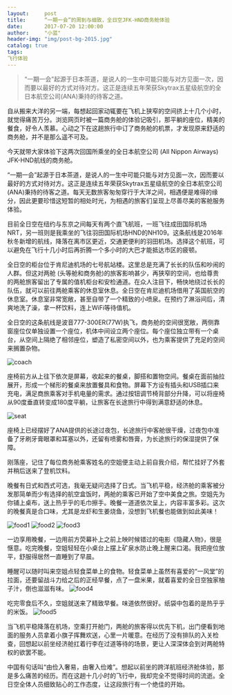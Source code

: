 ```yaml
---
layout:     post
title:      “一期一会”的周到与细致，全日空JFK-HND商务舱体验
date:       2017-07-20 12:00:00
author:     "小蓝"
header-img: "img/post-bg-2015.jpg"
catalog: true
tags:
飞行体验
---
```


> “一期一会”起源于日本茶道，是说人的一生中可能只能与对方见面一次，因而要以最好的方式对待对方。这正是连续五年荣获Skytrax五星级航空的全日本航空公司(ANA)秉持的待客之道。





自从搬来大洋的另一端，每想起回家动辄要在飞机上狭窄的空间挤上十几个小时，就觉得痛苦万分。浏览网页时被一篇商务舱的体验记吸引，那平躺的座位，精美的餐食，好令人羡慕。心动之下在这趟旅行中订了商务舱的机票，才发现原来舒适的商务舱，并不是那么遥不可及。

今天就带大家体验下这两次回国所乘坐的全日本航空公司 (All Nippon Airways) JFK-HND航线的商务舱。

“一期一会”起源于日本茶道，是说人的一生中可能只能与对方见面一次，因而要以最好的方式对待对方。这正是连续五年荣获Skytrax五星级航空的全日本航空公司(ANA)秉持的待客之道。每天无数旅客匆匆穿行于大洋之间，相遇便是难得的缘分，因此更要珍惜这短暂的相处时光，为相遇的旅客们呈现上尽善尽美的客舱服务体验。

目前全日空在纽约与东京之间每天有两个直飞航班，一班飞往成田国际机场NRT，另一班则是我乘坐的飞往羽田国际机场HND的NH109。这条航线是2016年秋冬新增的航线，降落在离市区更近，交通更便利的羽田机场。选择这个航班，可以避免在飞行十几小时后再折腾一个多小时的大巴才能抵达市区的疲顿。

全日空的柜台位于肯尼迪机场的七号航站楼。这里总是充满了长长的队伍和吵闹的人群。但这对两舱 (头等舱和商务舱)的旅客影响甚少，再狭窄的空间，也给尊贵的两舱旅客留出了专属的值机柜台和安检通道。在众人注目下，畅快地绕过长长的队伍，就可以前往两舱乘客的休息室休息。全日空在肯尼迪机场借用了英国航空的休息室。休息室非常宽敞，甚至自带了一个精致的小喷泉。在预约了淋浴间后，清爽地洗了澡，拿一杯饮料，连上WiFi等待值机。

全日空的这条航线是波音777-300ER(77W)执飞，商务舱的空间很宽敞，两侧靠窗座位仅单独设置一个座位，机体中间设立两个座位。每个座位独立带有一个桌台，从空间上隔绝了相邻座位，塑造了私密空间以外，也为乘客提供了充足的空间来搁置杂物。

![coach](http://mmbiz.qpic.cn/mmbiz_jpg/Esn54hx91eoO7EPM4zibV4J7p0Eeu8mUs5n00eZYwLEG0zpqStLqwNRLP2Whn4LeEvLmCL5yuTV2zLdjeteT6XA/640?wx_fmt=jpeg&tp=webp&wxfrom=5&wx_lazy=1)

 座椅前方从上往下依次是屏幕，收起来的餐桌，脚搭和置物空间。餐桌在面前抽拉展开，形成一个梯形的餐桌来放置餐具和食物。屏幕下方设有插头和USB插口来充电，满足商旅乘客对手机电量的需求。通过按钮调节椅背部分升降，可以将座椅从90度垂直转变成180度平躺，让旅客在长途旅行中得到满意舒适的休息。

![seat](http://mmbiz.qpic.cn/mmbiz_jpg/Esn54hx91eoO7EPM4zibV4J7p0Eeu8mUsib6PsjGthy4k1uDzRophdxkZBKWPJHV4XuEHYaIHcVGCiclAuGkddCnA/640?wx_fmt=jpeg&tp=webp&wxfrom=5&wx_lazy=1)


座椅上已经摆好了ANA提供的长途过夜包，长途旅行中客舱很干燥，过夜包中准备了牙刷牙膏眼罩和耳塞以外，还留有喷雾和唇膏，为长途旅行的保湿提供了保障。

刚落座，记住了每位商务舱乘客姓名的空姐便主动上前自我介绍，帮忙挂好了外套并稍后送来了登机饮料。

 晚餐有日式和西式可选，我毫无疑问选择了日式。当飞机平稳，经济舱的乘客被分发那简单而少有选择的航空盒饭时，两舱的乘客已开始了空中美食之旅。空姐先为你铺上桌布，送上热乎乎的毛巾擦手。晚餐一道道依次呈上，内容丰富多彩。这次的晚餐真是合口味，尤其是龙虾和生姜烧鱼，没想到飞机餐也能做到如此美味！

![food1](http://mmbiz.qpic.cn/mmbiz_jpg/Esn54hx91eoO7EPM4zibV4J7p0Eeu8mUsXmSOytPaX0LJyh9fb5hyFasQFTsJynLQiahI0sgIJ6QWNDAXTkeKWUA/640?wx_fmt=jpeg&tp=webp&wxfrom=5&wx_lazy=1)
![food2](http://mmbiz.qpic.cn/mmbiz_jpg/Esn54hx91eoO7EPM4zibV4J7p0Eeu8mUs6UPoUpcP24ohxib6qnB0h9iabnpqYfHwDJghntRmeDicX9icfUVY2KDSvg/640?wx_fmt=jpeg&tp=webp&wxfrom=5&wx_lazy=1)
![food3](http://mmbiz.qpic.cn/mmbiz_jpg/Esn54hx91eoO7EPM4zibV4J7p0Eeu8mUsfcuG1ZZG7SsjRc4CxGa2D6h1BrDib8MibeyA4hz8gWTdWmzq29Yuibhrg/640?wx_fmt=jpeg&tp=webp&wxfrom=5&wx_lazy=1)




一边享用晚餐，一边用前方荧幕补上之前上映时候错过的电影《隐藏人物》，很是惬意。吃完晚餐，空姐轻轻在小桌台上摆上矿泉水防止晚上醒来口渴。我把座位放平，舒服得居然一直睡到了早晨。

睡醒可以随时叫来空姐点轻食菜单上的食物。轻食菜单上虽然有喜爱的“一风堂”的拉面，还要留战斗力给之后的正经早餐，点了一盘米果，就着喜爱的全日空独家柚子汁，倒也滋滋有味。
![food4](http://mmbiz.qpic.cn/mmbiz_jpg/Esn54hx91eoO7EPM4zibV4J7p0Eeu8mUs7CZQqjD8XsDicGdtBVRdyFo5BabcSkJd46pA2D7m3sOH7gGO6SNHy4Q/640?wx_fmt=jpeg&tp=webp&wxfrom=5&wx_lazy=1)



吃完零食后不久，空姐就送来了精致早餐。味道依然很好。纸袋中包着的是热乎乎的米饭。
![food5](http://mmbiz.qpic.cn/mmbiz_jpg/Esn54hx91eoO7EPM4zibV4J7p0Eeu8mUsdIepkRYmuNnfIkL5WEE7MUkThaH4oU4GHbzCebrNaWJCNI75hGrWZA/640?wx_fmt=jpeg&tp=webp&wxfrom=5&wx_lazy=1)



当飞机平稳降落在机场，空乘打开舱门，两舱的旅客得以优先下机，出门便看到地面的服务人员拿着小旗子挥舞欢送，心里一片暖意。在经历了没有排队的入关检查，回想起以前坐经济舱扛着行李在过道等待的场景，更让人深深体会到对两舱特权的欲罢不能。

中国有句话叫“由俭入奢易，由奢入俭难”。想起以前坐的跨洋航班经济舱体验，那是多么痛苦的经历。而在这趟十几小时的飞行中，我却完全不觉得时间的流逝。全日空全体人员细致贴心的工作态度，让这段旅行有一个绝佳的开始。

